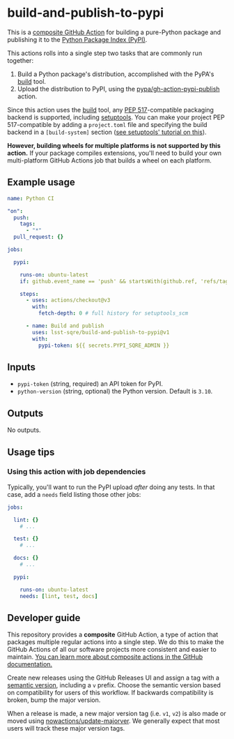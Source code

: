# build-and-publish-to-pypi

This is a [composite GitHub Action](https://docs.github.com/en/actions/creating-actions/creating-a-composite-action) for building a pure-Python package and publishing it to the [Python Package Index (PyPI)](https://pypi.org).

This actions rolls into a single step two tasks that are commonly run together:

1. Build a Python package's distribution, accomplished with the PyPA's [build](https://pypa-build.readthedocs.io/en/stable/index.html) tool.
2. Upload the distribution to PyPI, using the [pypa/gh-action-pypi-publish](https://github.com/pypa/gh-action-pypi-publish) action.

Since this action uses the [build](https://pypa-build.readthedocs.io/en/stable/index.html) tool, any [PEP 517](https://peps.python.org/pep-0517/)-compatible packaging backend is supported, including [setuptools](https://setuptools.pypa.io/en/latest/).
You can make your project PEP 517-compatible by adding a `project.toml` file and specifying the build backend in a `[build-system]` section ([see setuptools' tutorial on this](https://setuptools.pypa.io/en/latest/build_meta.html)).

**However, building wheels for multiple platforms is not supported by this action.**
If your package compiles extensions, you'll need to build your own multi-platform GitHub Actions job that builds a wheel on each platform.

## Example usage

```yaml
name: Python CI

"on":
  push:
    tags:
      - "*"
  pull_request: {}

jobs:

  pypi:

    runs-on: ubuntu-latest
    if: github.event_name == 'push' && startsWith(github.ref, 'refs/tags/')

    steps:
      - uses: actions/checkout@v3
        with:
          fetch-depth: 0 # full history for setuptools_scm

      - name: Build and publish
        uses: lsst-sqre/build-and-publish-to-pypi@v1
        with:
          pypi-token: ${{ secrets.PYPI_SQRE_ADMIN }}
```

## Inputs

- `pypi-token` (string, required) an API token for PyPI.
- `python-version` (string, optional) the Python version. Default is `3.10`.

## Outputs

No outputs.

## Usage tips

### Using this action with job dependencies

Typically, you'll want to run the PyPI upload _after_ doing any tests.
In that case, add a `needs` field listing those other jobs:


```yaml
jobs:

  lint: {}
    # ...

  test: {}
    # ...

  docs: {}
    # ...

  pypi:

    runs-on: ubuntu-latest
    needs: [lint, test, docs]
```

## Developer guide

This repository provides a **composite** GitHub Action, a type of action that packages multiple regular actions into a single step.
We do this to make the GitHub Actions of all our software projects more consistent and easier to maintain.
[You can learn more about composite actions in the GitHub documentation.](https://docs.github.com/en/actions/creating-actions/creating-a-composite-action)

Create new releases using the GitHub Releases UI and assign a tag with a [semantic version](https://semver.org), including a `v` prefix. Choose the semantic version based on compatibility for users of this workflow. If backwards compatibility is broken, bump the major version.

When a release is made, a new major version tag (i.e. `v1`, `v2`) is also made or moved using [nowactions/update-majorver](https://github.com/marketplace/actions/update-major-version).
We generally expect that most users will track these major version tags.
